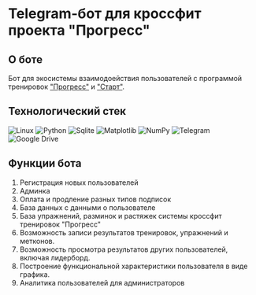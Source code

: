 # Telegram-бот для кроссфит проекта "Прогресс"

## О боте
Бот для экосистемы взаимодоействия пользователей
с программой тренировок ["Прогресс"](https://progress.serkov.pro/) и ["Старт"](https://start.serkov.pro/).

## Технологический стек
![Linux](https://img.shields.io/badge/Linux-FCC624?style=for-the-badge&logo=linux&logoColor=black)
![Python](https://img.shields.io/badge/python-3670A0?style=for-the-badge&logo=python&logoColor=ffdd54)
![Sqlite](https://img.shields.io/badge/SQLite-07405E?style=for-the-badge&logo=sqlite&logoColor=white)
![Matplotlib](https://img.shields.io/badge/Matplotlib-%23ffffff.svg?style=for-the-badge&logo=Matplotlib&logoColor=black)
![NumPy](https://img.shields.io/badge/numpy-%23013243.svg?style=for-the-badge&logo=numpy&logoColor=white)
![Telegram](https://img.shields.io/badge/Telegram-2CA5E0?style=for-the-badge&logo=telegram&logoColor=white)
![Google Drive](https://img.shields.io/badge/Google%20Drive-4285F4?style=for-the-badge&logo=googledrive&logoColor=white)
## Функции бота
1. Регистрация новых пользователей
2. Админка
3. Оплата и продление разных типов подписок
4. База данных с данными о пользователе
5. База упражнений, разминок и растяжек системы кроссфит тренировок "Прогресс"
6. Возможность записи результатов тренировок, упражнений и метконов.
7. Возможность просмотра результатов других пользователей, включая лидерборд.
8. Построение функциональной характеристики пользователя в виде графика.
9. Аналитика пользователей для администраторов

